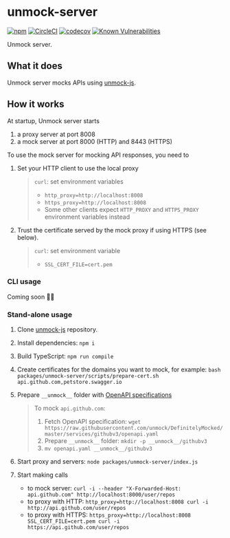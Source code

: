 # unmock-server

[![npm](https://img.shields.io/npm/v/unmock-server.svg)](https://www.npmjs.com/package/unmock-server)
[![CircleCI](https://circleci.com/gh/unmock/unmock-js.svg?style=svg)](https://circleci.com/gh/unmock/unmock-js)
[![codecov](https://codecov.io/gh/unmock/unmock-js/branch/dev/graph/badge.svg)](https://codecov.io/gh/unmock/unmock-js)
[![Known Vulnerabilities](https://snyk.io/test/github/unmock/unmock-js/badge.svg?targetFile=package.json)](https://snyk.io/test/github/unmock/unmock-js?targetFile=package.json)

Unmock server.

## What it does

Unmock server mocks APIs using [unmock-js](https://github.com/unmock/unmock-js).

## How it works

At startup, Unmock server starts

1. a proxy server at port 8008
1. a mock server at port 8000 (HTTP) and 8443 (HTTPS)

To use the mock server for mocking API responses, you need to 

1. Set your HTTP client to use the local proxy

   >  `curl`: set environment variables
   > - `http_proxy=http://localhost:8008`
   > - `https_proxy=http://localhost:8008`
   > - Some other clients expect `HTTP_PROXY` and `HTTPS_PROXY` environment variables instead

1. Trust the certificate served by the mock proxy if using HTTPS (see below).

    > `curl`: set environment variable
    > - `SSL_CERT_FILE=cert.pem`

### CLI usage

Coming soon 👷‍♀️ 

### Stand-alone usage

1. Clone [unmock-js](https://github.com/unmock/unmock-js) repository.
1. Install dependencies: `npm i`
1. Build TypeScript: `npm run compile`
1. Create certificates for the domains you want to mock, for example: `bash packages/unmock-server/scripts/prepare-cert.sh api.github.com,petstore.swagger.io`
1. Prepare `__unmock__` folder with [OpenAPI specifications](https://www.unmock.io/docs/openapi)

    > To mock `api.github.com`:
    > 1. Fetch OpenAPI specification: `wget https://raw.githubusercontent.com/unmock/DefinitelyMocked/master/services/githubv3/openapi.yaml`
    > 1. Prepare `__unmock__` folder: `mkdir -p __unmock__/githubv3`
    > 1. `mv openapi.yaml __unmock__/githubv3`

1. Start proxy and servers: `node packages/unmock-server/index.js`
1. Start making calls
    - to mock server: `curl -i --header "X-Forwarded-Host: api.github.com" http://localhost:8000/user/repos`
    - to proxy with HTTP: `http_proxy=http://localhost:8008 curl -i http://api.github.com/user/repos`
    - to proxy with HTTPS: `https_proxy=http://localhost:8008 SSL_CERT_FILE=cert.pem curl -i https://api.github.com/user/repos`
